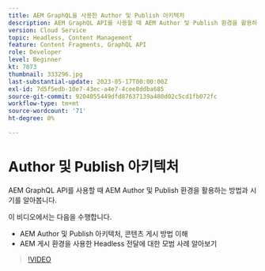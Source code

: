 ```yaml
---
title: AEM GraphQL을 사용한 Author 및 Publish 아키텍처
description: AEM GraphQL API를 사용할 때 AEM Author 및 Publish 환경을 활용하는 방법과 시기를 알아봅니다.
version: Cloud Service
topic: Headless, Content Management
feature: Content Fragments, GraphQL API
role: Developer
level: Beginner
kt: 7873
thumbnail: 333296.jpg
last-substantial-update: 2023-05-17T00:00:00Z
exl-id: 7d5f5edb-10e7-43ec-a4e7-4cee8ddba685
source-git-commit: 9204055449dfd87637139a480d02c5cd1fb072fc
workflow-type: tm+mt
source-wordcount: '71'
ht-degree: 0%

---
```


# Author 및 Publish 아키텍처

AEM GraphQL API를 사용할 때 AEM Author 및 Publish 환경을 활용하는 방법과 시기를 알아봅니다.

이 비디오에서는 다음을 수행합니다.

+ AEM Author 및 Publish 아키텍처, 콘텐츠 게시 방법 이해
+ AEM 게시 환경을 사용한 Headless 전달에 대한 모범 사례 알아보기

>[!VIDEO](https://video.tv.adobe.com/v/333296?quality=12&learn=on)
